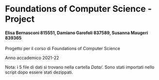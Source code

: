 # Foundations of Computer Science - Project

#### Elisa Bernasconi 815551, Damiano Garofoli 837589, Susanna Maugeri 839365

Progetto per il corso di Foundations of Computer Science

Anno accademico 2021-22

Nota: i 5 file di dati si trovano nella cartella _Data/_. Sono stati importati nello script dopo essere stati dezippati.
